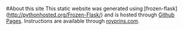 #About this site
This static website was generated using [frozen-flask]
(http://pythonhosted.org/Frozen-Flask/) and is hosted
through [Github Pages](http://pages.github.com/).
Instructions are available through [royprins.com](http://royprins.com).